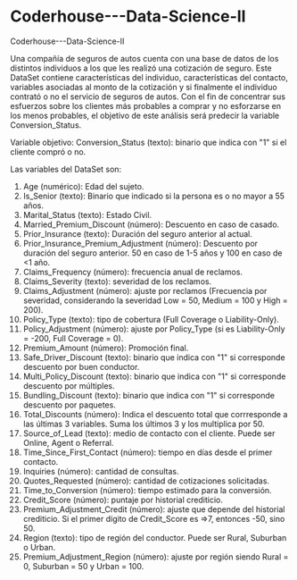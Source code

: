 # Coderhouse---Data-Science-II
Coderhouse---Data-Science-II

Una compañía de seguros de autos cuenta con una base de datos de los distintos individuos a los que les realizó una cotización de seguro. Este DataSet contiene características del individuo, características del contacto, variables asociadas al monto de la cotización y si finalmente el individuo contrató o no el servicio de seguros de autos. Con el fin de concentrar sus esfuerzos sobre los clientes más probables a comprar y no esforzarse en los menos probables, el objetivo de este análisis será predecir la variable Conversion_Status.

Variable objetivo:
  Conversion_Status (texto): binario que indica con "1" si el cliente compró o no.
  
Las variables del DataSet son:
1. Age (numérico): Edad del sujeto.
2. Is_Senior (texto): Binario que indicado si la persona es o no mayor a 55 años.
  3. Marital_Status (texto): Estado Civil.
4. Married_Premium_Discount (número): Descuento en caso de casado.
5. Prior_Insurance (texto): Duración del seguro anterior al actual.
  6. Prior_Insurance_Premium_Adjustment (número): Descuento por duración del seguro anterior. 50 en caso de 1-5 años y 100 en caso de <1 año. 
  7. Claims_Frequency (número): frecuencia anual de reclamos.
  8. Claims_Severity (texto): severidad de los reclamos.
  9. Claims_Adjustment (número): ajuste por reclamos (Frecuencia por severidad, considerando la severidad Low = 50, Medium = 100 y High = 200).
  10. Policy_Type (texto): tipo de cobertura (Full Coverage o Liability-Only).
  11. Policy_Adjustment (número): ajuste por Policy_Type (si es Liability-Only = -200, Full Coverage = 0).
  12. Premium_Amount (número): Promoción final.
  13. Safe_Driver_Discount (texto): binario que indica con "1" si corresponde descuento por buen conductor.
  14. Multi_Policy_Discount (texto): binario que indica con "1" si corresponde descuento por múltiples.
  15. Bundling_Discount (texto): binario que indica con "1" si corresponde descuento por paquetes.
  16. Total_Discounts (número): Indica el descuento total que corrresponde a las últimas 3 variables. Suma los últimos 3 y los multiplica por 50.
  17. Source_of_Lead (texto): medio de contacto con el cliente. Puede ser Online, Agent o Referral.
  18. Time_Since_First_Contact (número): tiempo en días desde el primer contacto.
  19. Inquiries (número): cantidad de consultas.
  20. Quotes_Requested (número): cantidad de cotizaciones solicitadas.
  21. Time_to_Conversion (número): tiempo estimado para la conversión.
  22. Credit_Score (número): puntaje por historial crediticio.
  23. Premium_Adjustment_Credit (número): ajuste que depende del historial crediticio. Si el primer dígito de Credit_Score es =>7, entonces -50, sino 50.
  24. Region (texto): tipo de región del conductor. Puede ser Rural, Suburban o Urban.
  25. Premium_Adjustment_Region (número): ajuste por región siendo Rural = 0, Suburban = 50 y Urban = 100.

